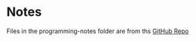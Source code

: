 # Notes

Files in the programming-notes folder are from ths [GitHub Repo](https://github.com/l0k3ndr/programming-notes)